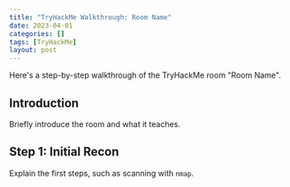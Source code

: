 ```yaml
---
title: "TryHackMe Walkthrough: Room Name"
date: 2023-04-01
categories: []
tags: [TryHackMe]
layout: post
---
```




Here's a step-by-step walkthrough of the TryHackMe room "Room Name".

## Introduction

Briefly introduce the room and what it teaches.

## Step 1: Initial Recon

Explain the first steps, such as scanning with `nmap`.
